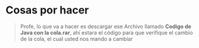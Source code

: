# Cosas por hacer

> Profe, lo que va a hacer es descargar ese Archivo llamado **Codigo de Java con la cola.rar**, ahí estara el código para que verifique el cambio de la cola, el cual usted nos mando a cambiar